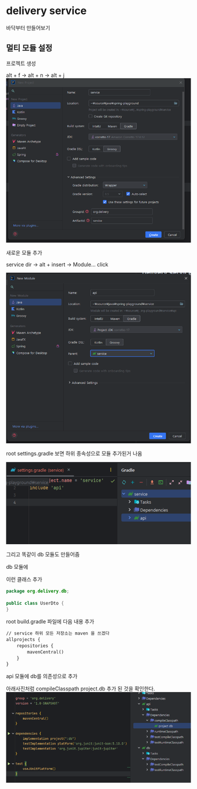 # delivery service

바닥부터 만들어보기

## 멀티 모듈 설정

프로젝트 생성

alt + f -> alt + n -> alt + j
![img](./imgs/1.png)

새로운 모듈 추가 

service dir -> alt + insert -> Module... click

![img](./imgs/2.png)

root settings.gradle 보면 하위 종속성으로 모듈 추가된거 나옴

![img](./imgs/3.png)

그리고 똑같이 db 모듈도 만들어줌

db 모듈에 

이런 클래스 추가
```java
package org.delivery.db;

public class UserDto {
}
```

root build.gradle 파일에 다음 내용 추가

```txt
// service 하위 모든 저장소는 maven 을 쓰겠다
allprojects {
    repositories {
        mavenCentral()
    }
}
```

api 모듈에 db를 의존성으로 추가

아래사진처럼 compileClasspath project.db 추가 된 것을 확인한다.
![img](./imgs/4.png)

